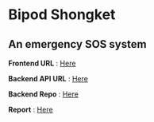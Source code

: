 # Bipod Shongket

## An emergency SOS system

**Frontend URL** : [Here](https://bipod-shongket.vercel.app)

**Backend API URL** : [Here](https://bipod-shongket-api.vercel.app)

**Backend Repo** : [Here](https://github.com/Data-Dwellers/bipod-shongket-api)

**Report** : [Here](https://docs.google.com/document/d/1tfINiBYq6PvXuU5c14Ng1jkC6viG9GS7/edit?usp=sharing&ouid=111895557623794734030&rtpof=true&sd=true)
